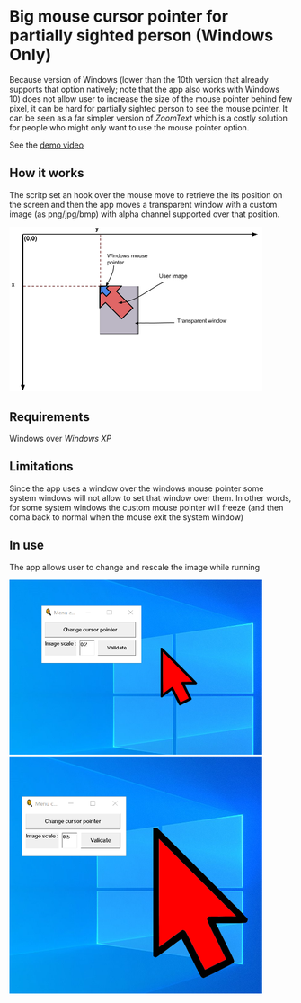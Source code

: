 # Big mouse cursor pointer for partially sighted person (Windows Only)

Because version of Windows (lower than the 10th version that already supports that option natively; note that the app also works with Windows 10) does not allow user to increase the size of the mouse pointer behind few pixel, it can be hard for partially sighted person to see the mouse pointer.
It can be seen as a far simpler version of *ZoomText* which is a costly solution for people who might only want to use the mouse pointer option.

See the [demo video](/Assets/demo.mkv)

## How it works

The scritp set an hook over the mouse move to retrieve the its position on the screen and then the app moves a transparent window with a custom image (as png/jpg/bmp) with alpha channel supported over that position.

<img src="/Assets/how_it_works.png" alt="How it works" width="450"/>

## Requirements

Windows over *Windows XP*

## Limitations

Since the app uses a window over the windows mouse pointer some system windows will not allow to set that window over them. In other words, for some system windows the custom mouse pointer will freeze (and then coma back to normal when the mouse exit the system window)

## In use

The app allows user to change and rescale the image while running


<img src="/Assets/scale_0.2.png" alt="Mouse pointer at scale 0.2" width="450"/>

<img src="/Assets/scale_0.5.png" alt="Mouse pointer at scale 0.5" width="450"/>
